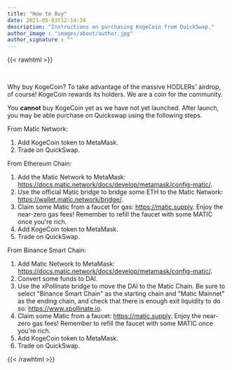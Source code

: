 ```yaml
---
title: "How to Buy"
date: 2021-05-03T12:14:34
description: "Instructions on purchasing KogeCoin from QuickSwap."
author_image : "images/about/author.jpg"
author_signature : ""
---
```

{{< rawhtml >}}

<br/>

<p>Why buy KogeCoin? To take advantage of the massive HODLERs' airdrop, of course! KogeCoin rewards its holders. We are a coin for the community.</p>

<p>You <b>cannot</b> buy KogeCoin yet as we have not yet launched. After launch, you may be able purchase on Quickswap using the following steps.</p>

<p>
From Matic Network:
<ol>
<li> Add KogeCoin token to MetaMask.</li>
<li> Trade on QuickSwap.</li>
</ol>
</p>

<p>
From Ethereum Chain:
<ol>
<li> Add the Matic Network to MetaMask: <a href="https://docs.matic.network/docs/develop/metamask/config-matic/">https://docs.matic.network/docs/develop/metamask/config-matic/</a>.</li>
<li> Use the official Matic bridge to bridge some ETH to the Matic Network: <a href="https://wallet.matic.network/bridge/">https://wallet.matic.network/bridge/</a>.</li>
<li> Claim some Matic from a faucet for gas: <a href="https://matic.supply">https://matic.supply</a>. Enjoy the near-zero gas fees! Remember to refill the faucet with some MATIC once you're rich.</li>
<li> Add KogeCoin token to MetaMask.</li>
<li> Trade on QuickSwap.</li>
</ol>
</p>

<p>
From Binance Smart Chain:
<ol>
<li> Add Matic Network to MetaMask: <a href="https://docs.matic.network/docs/develop/metamask/config-matic/">https://docs.matic.network/docs/develop/metamask/config-matic/</a>.</li>
<li> Convert some funds to DAI.</li>
<li> Use the xPollinate bridge to move the DAI to the Matic Chain. Be sure to select "Binance Smart Chain" as the starting chain and "Matic Mainnet" as the ending chain, and check that there is enough exit liquidity to do so: <a href="https://www.xpollinate.io">https://www.xpollinate.io</a>.</li>
<li> Claim some Matic from a faucet: <a href="https://matic.supply">https://matic.supply</a>. Enjoy the near-zero gas fees! Remember to refill the faucet with some MATIC once you're rich.</li>
<li> Add KogeCoin token to MetaMask.</li>
<li> Trade on QuickSwap.
</ol>
</p>

{{< /rawhtml >}}
